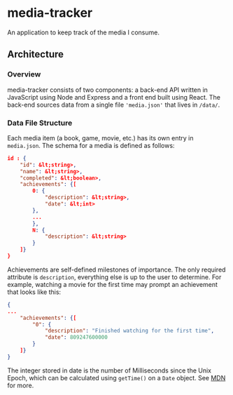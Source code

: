 # media-tracker
An application to keep track of the media I consume.

## Architecture

### Overview

media-tracker consists of two components: a back-end API written in JavaScript using Node and Express and a front end built using React.
The back-end sources data from a single file `'media.json'` that lives in `/data/`.

### Data File Structure

Each media item (a book, game, movie, etc.) has its own entry in `media.json`. The schema for a media is defined as follows:

```json
id : {
    "id": &lt;string>,
    "name": &lt;string>,
    "completed": &lt;boolean>,
    "achievements": {[
        0: {
            "description": &lt;string>,
            "date": &lt;int>
        },
        ...
        },
        N: {
            "description": &lt;string>
        }
    ]}
}
```

Achievements are self-defined milestones of importance. The only required attribute is `description`, everything else is up to the user to determine. For example, watching a movie for the first time may prompt an achievement that looks like this:

```json
{
...
    "achievements": {[
        "0": {
            "description": "Finished watching for the first time",
            "date": 809247600000
        }
    ]}
}
```

The integer stored in date is the number of Milliseconds since the Unix Epoch, which can be calculated using `getTime()` on a `Date` object. See [MDN](https://developer.mozilla.org/en-US/docs/Web/JavaScript/Reference/Global_Objects/Date/getTime#Examples) for more.
